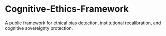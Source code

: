 # Cognitive-Ethics-Framework
A public framework for ethical bias detection, institutional recalibration, and cognitive sovereignty protection.
